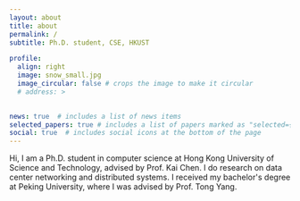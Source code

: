 ```yaml
---
layout: about
title: about
permalink: /
subtitle: Ph.D. student, CSE, HKUST

profile:
  align: right
  image: snow_small.jpg
  image_circular: false # crops the image to make it circular
  # address: >
    

news: true  # includes a list of news items
selected_papers: true # includes a list of papers marked as "selected={true}"
social: true  # includes social icons at the bottom of the page
---
```


<!-- Write your biography here. Tell the world about yourself. Link to your favorite [subreddit](http://reddit.com). You can put a picture in, too. The code is already in, just name your picture `prof_pic.jpg` and put it in the `img/` folder.

Put your address / P.O. box / other info right below your picture. You can also disable any these elements by editing `profile` property of the YAML header of your `_pages/about.md`. Edit `_bibliography/papers.bib` and Jekyll will render your [publications page](/al-folio/publications/) automatically.

Link to your social media connections, too. This theme is set up to use [Font Awesome icons](http://fortawesome.github.io/Font-Awesome/) and [Academicons](https://jpswalsh.github.io/academicons/), like the ones below. Add your Facebook, Twitter, LinkedIn, Google Scholar, or just disable all of them. -->

Hi, I am a Ph.D. student in computer science at Hong Kong University of Science and Technology, advised by Prof. Kai Chen. I do research on data center networking and distributed systems. I received my bachelor's degree at Peking University, where I was advised by Prof. Tong Yang.

